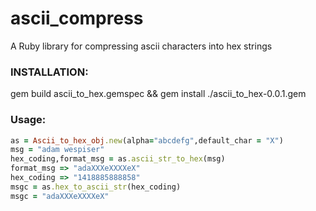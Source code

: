 # ascii_compress
A Ruby library for compressing ascii characters into hex strings



### INSTALLATION:
gem build ascii_to_hex.gemspec && gem install ./ascii_to_hex-0.0.1.gem


### Usage:
```ruby
as = Ascii_to_hex_obj.new(alpha="abcdefg",default_char = "X")   
msg = "adam wespiser"
hex_coding,format_msg = as.ascii_str_to_hex(msg)
format_msg => "adaXXXeXXXXeX"
hex_coding => "1418885888858"
msgc = as.hex_to_ascii_str(hex_coding)
msgc = "adaXXXeXXXXeX"
```


